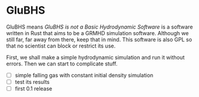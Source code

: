 # GluBHS
GluBHS means _GluBHS is not a Basic Hydrodynamic Software_ is a software written in Rust that aims to be a GRMHD simulation software. Although we still far, far away from there, keep that in mind. This software is also GPL so that no scientist can block or restrict its use.

First, we shall make a simple hydrodynamic simulation and run it without errors. Then we can start to complicate stuff.

- [ ] simple falling gas with constant initial density simulation
- [ ] test its results
- [ ] first 0.1 release
